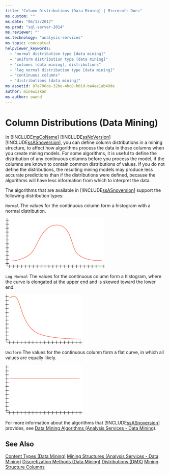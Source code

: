 ```yaml
---
title: "Column Distributions (Data Mining) | Microsoft Docs"
ms.custom: ""
ms.date: "06/13/2017"
ms.prod: "sql-server-2014"
ms.reviewer: ""
ms.technology: "analysis-services"
ms.topic: conceptual
helpviewer_keywords: 
  - "normal distribution type [data mining]"
  - "uniform distribution type [data mining]"
  - "columns [data mining], distributions"
  - "log normal distribution type [data mining]"
  - "continuous columns"
  - "distributions [data mining]"
ms.assetid: 87e700de-32be-4bc8-b01d-ba4ee1ab48de
author: minewiskan
ms.author: owend
---
```

# Column Distributions (Data Mining)
  In [!INCLUDE[msCoName](../../includes/msconame-md.md)] [!INCLUDE[ssNoVersion](../../includes/ssnoversion-md.md)] [!INCLUDE[ssASnoversion](../../includes/ssasnoversion-md.md)], you can define column distributions in a mining structure, to affect how algorithms process the data in those columns when you create mining models. For some algorithms, it is useful to define the distribution of any continuous columns before you process the model, if the columns are known to contain common distributions of values. If you do not define the distributions, the resulting mining models may produce less accurate predictions than if the distributions were defined, because the algorithms will have less information from which to interpret the data.

 The algorithms that are available in [!INCLUDE[ssASnoversion](../../includes/ssasnoversion-md.md)] support the following distribution types:

 `Normal`
 The values for the continuous column form a histogram with a normal distribution.

 ![Histogram with normal distribution](../media/normal-distribution.gif "Histogram with normal distribution")

 `Log Normal`
 The values for the continuous column form a histogram, where the curve is elongated at the upper end and is skewed toward the lower end.

 ![Histogram with log normal distribution](../media/log-normal-distribution.gif "Histogram with log normal distribution")

 `Uniform`
 The values for the continuous column form a flat curve, in which all values are equally likely.

 ![Histogram with uniform distribution](../media/uniform-distribution.gif "Histogram with uniform distribution")

 For more information about the algorithms that [!INCLUDE[ssASnoversion](../../includes/ssasnoversion-md.md)] provides, see [Data Mining Algorithms &#40;Analysis Services - Data Mining&#41;](data-mining-algorithms-analysis-services-data-mining.md).

## See Also
 [Content Types &#40;Data Mining&#41;](content-types-data-mining.md) 
 [Mining Structures &#40;Analysis Services - Data Mining&#41;](mining-structures-analysis-services-data-mining.md) 
 [Discretization Methods &#40;Data Mining&#41;](discretization-methods-data-mining.md) 
 [Distributions &#40;DMX&#41;](/sql/dmx/distributions-dmx) 
 [Mining Structure Columns](mining-structure-columns.md)


